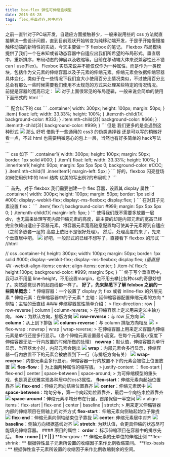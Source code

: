 ```yaml
---
title: box-flex 弹性可伸缩盒模型
date: 2015-08-28
tags: flex,垂直对齐,居中对齐
---
```


之前一直针对于PC端开发，自适应方面接触甚少，一般来说用些的 css 方法就直接解决一些设计问题，直到目前现状开始转变为纯移动端开发，于是乎开始慢慢接触移动端的新特性的实战，今天主要做一下 flexbox 的笔记。 Flexbox 布局模块提供了我们一个在未知或者动态容器中自适应出我们所希望的布局形式。垂直居中，重新排序，布局动态的伸展以及收缩等。目前在移动端大体来说兼容性还不错 can I use(Flex)。 Flexbox 实质来说并不能仅仅作为一种属性，而是作为一类模块，包括作为父元素的伸缩容器以及子元素的伸缩元素。伸缩元素会依据伸缩容器具体变化，类似于在一些情况下我们盒大小使用百分比情况类似，不过使用百分比总会有那么一些时候需要我们使用不太规范的方式来处理某些特定的情况情况。 前提是容器的宽高已定： ![](http://image.freefe.cc/20170120105016.png) 对于上面很常见的布局逻辑，一般来说会简单的使用下面形式的 html \`\`\`

\`\`\` 配合以下的 css \`\`\` .container{ width: 300px; height: 100px; margin: 50px; } .item{ float: left; width: 33.33%; height: 100%; } .item:nth-child(1){ background-color: #333; } .item:nth-child(2){ background-color: #666; } .item:nth-child(3){ background-color: #999; } \`\`\` 但是 我们更多的是会遇到这种形式 ![](http://image.freefe.cc/20170120105036.png) 那么 好吧 借助于一些通用的 css3 的伪类选择器 还是可以写的稍微好看一点，不过 html 也需要稍微恶心的包上一层，当然也有好多简单的 hack写法 \`\`\`

\`\`\` css 如下 \`\`\` .container1{ width: 300px; height: 100px; margin: 50px; border: 1px solid #000; } .item1{ float: left; width: 33.33%; height: 100%; } .innerItem1{ height: 90px; margin: 5px 5px 5px 0; background-color: #CCC; } .item1:nth-child(1) .innerItem1{ margin-left: 5px; } \`\`\` 好的，flexbox 闪亮登场 如何使用例1中的 html 结构 优美的写出例2的布局呢？ \`\`\`

\`\`\` 首先，对于 flexbox 我们需要创建一个 flex 容器，设置其 display 属性 \`\`\` .container{ width: 300px; height: 100px; margin: 50px; border: 1px solid #000; display:-webkit-flex; display:-ms-flexbox; display:flex; } \`\`\` 在对其子元素设置 flex： \`\`\` .item{ flex:1; background-color: #999; margin: 5px 5px 5px 0; } .item:nth-child(1){ margin-left: 5px; } \`\`\` 使得我们既不需要多放置一层div，也无需来处理写死内部伸缩元素的高度，最主要的却是内部元素的宽高已经完全依赖自适应于容器元素。将容器元素宽高随意配置均可使其子元素得到自适应（之前多嵌套一层的 高度上依旧不是很好处理）。 然后，处理高度的来了，先来个垂直居中吧。 ![](http://image.freefe.cc/20170120105052.png) 好吧，一般形式的已经不想写了，直接看下 flexbox 的形式 \`\`\` //html

// css .container-h{ height: 300px; width: 100px; margin: 50px; border: 1px solid #000; display:-webkit-flex; display:-ms-flexbox; display:flex; /*垂直居中*/ -webkit-align-items: center; align-items: center; } .item-h{ flex:1; height:100px; background-color: #999; margin: 5px; } \`\`\` 终于写个垂直居中，我可以不用量 line-height，不用设置margin，也不用去攀比各种css的奇思妙想了。突然感觉世界的起跑线都一样了。 **好了，先来熟悉下了解 felxbox 之前的一些简单概念：** * 伸缩容器：一个设置了 display 为 flex 或者 inline-flex 的外层元素 * 伸缩元素：在伸缩容器中的子元素 * 主轴：延伸缩容器配置伸缩元素的方向 * 侧轴：主轴的垂直线 #### 伸缩容器属性简单介绍： > flex-direction : row | row-reverse | column | column-reverse; > 在伸缩容器上定义用来定义主轴方向。 **row**：为默认方向，排版方向 ![](http://image.freefe.cc/20170120105104.png) **row-reverse**：与 row 反方向 ![](http://image.freefe.cc/20170120105115.png) **column**：从上到下排版 ![](http://image.freefe.cc/20170120105131.png) **column-reverse**：与 column 排版方向相反 ![](http://image.freefe.cc/20170120105143.png) > flex-wrap : nowrap | wrap | wrap-reverse; > 在伸缩容器上用来定义容器内伸缩元素是单行还是多行显示。（各个伸缩元素设置最小高宽，在每个元素最小宽度下伸缩容器无法一行内放置的时候所做的处理） **nowrap**：默认值，伸缩容器为单行显示，当容器太小时，内部元素会跑出 ![](http://image.freefe.cc/20170120105155.png) **wrap**：内部元素会多行显示，伸缩容器一行内放置不下的元素会被放置到下一行（与排版方向有关） ![](http://image.freefe.cc/20170120105211.png) **wrap-reverse**：内部元素会多行显示，伸缩容器一行内放置不下的元素会被往上位置放置 ![](http://image.freefe.cc/20170120105222.png) **flex-flow** : || 为上面两种属性的缩写版。 > justify-content ： flex-start | flex-end | center | space-between | space-around; > 为可伸缩模型的重头戏，也是真正优雅实现各种居中的css3属性。 **flex-start**：伸缩元素向起始位置靠齐 ![](http://image.freefe.cc/20170120105235.png) **flex-end**：伸缩元素向结束位置靠齐 ![](http://image.freefe.cc/20170120105244.png) **center**：伸缩元素居中 ![](http://image.freefe.cc/20170120105254.png) **space-between**：均匀分布，第一个向起始位置靠齐，最后一个向结束位置靠齐 ![](http://image.freefe.cc/20170120105305.png) **space-around**：伸缩元素平均分布在行里，首尾保留一半空间 ![](http://image.freefe.cc/20170120105315.png) > align-items：flex-start | flex-end | center | baseline | stretch; > 用来定义伸缩容器内部的伸缩项目在侧轴上的对齐方式 **flex-start**：伸缩元素向侧轴起始位子靠拢 ![](http://image.freefe.cc/20170120105329.png) **flex-end**：伸缩元素向侧轴结束位子靠拢 ![](http://image.freefe.cc/20170120105338.png) **center**: 伸缩元素居中对齐 ![](http://image.freefe.cc/20170120105352.png) **baseline**：侧轴方向根据基线对齐 ![](http://image.freefe.cc/20170120105402.png) **stretch**: 为默认值，会更具伸缩的状态尽可能填充伸缩容器。 #### 项目的属性： **order：** 标示伸缩项目在容器中的排序先后。 **flex : none | [ ? || ]** **flex-grow : ** 伸缩元素的无单位的伸缩比例 **flex-shrink : ** 根据弹性盒子元素所设置的收缩因子来作比例收缩空间。 **flex-basis : ** 根据弹性盒子元素所设置的收缩因子来作比例收缩剩余的空间。